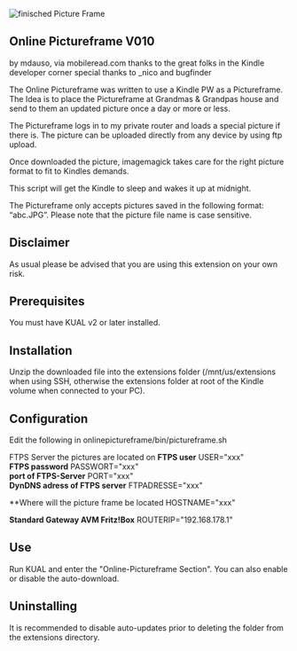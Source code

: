 ![finisched Picture Frame](https://cafebrick.files.wordpress.com/2020/01/img_6452.jpg "Online Pictureframe")

**Online Pictureframe V010**
--------------------------------------------------------------------------------------

by mdauso, via mobileread.com
thanks to the great folks in the Kindle developer corner
special thanks to _nico and bugfinder

The Online Pictureframe was written to use a Kindle PW as a Pictureframe.
The Idea is to place the Pictureframe at Grandmas & Grandpas house and
send to them an updated picture once a day or more or less.

The Pictureframe logs in to my private router and loads a special picture
if there is. The picture can be uploaded directly from any device by using
ftp upload.

Once downloaded the picture, imagemagick takes care for the right picture format
to fit to Kindles demands.
 
This script will get the Kindle to sleep and wakes it up at midnight.

The Pictureframe only accepts pictures saved in the following format: “abc.JPG”.
Please note that the picture file name is case sensitive.



Disclaimer
----------
As usual please be advised that you are using this extension on your own risk. 


Prerequisites
-------------

You must have KUAL v2 or later installed.


Installation
------------

Unzip the downloaded file into the extensions folder (/mnt/us/extensions
when using SSH, otherwise the extensions folder at root of the Kindle volume
when connected to your PC).


Configuration
-------------

Edit the following in onlinepictureframe/bin/pictureframe.sh

FTPS Server the pictures are located on
**FTPS user**
USER="xxx"          
**FTPS password**
PASSWORT="xxx"       
**port of FTPS-Server**
PORT="xxx"           
**DynDNS adress of FTPS server**
FTPADRESSE="xxx"     

**Where will the picture frame be located
HOSTNAME="xxx"

**Standard Gateway AVM Fritz!Box**
ROUTERIP="192.168.178.1"   


Use
---
Run KUAL and enter the "Online-Pictureframe Section". You can also enable or
disable the auto-download.


Uninstalling
------------
It is recommended to disable auto-updates prior to deleting the folder
from the extensions directory.
